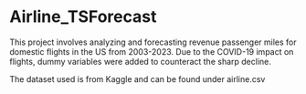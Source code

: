 # Airline_TSForecast
This project involves analyzing and forecasting revenue passenger miles for domestic flights in the US from 2003-2023. Due to the COVID-19 impact on flights, dummy variables were added to counteract the sharp decline. 

The dataset used is from Kaggle and can be found under airline.csv
